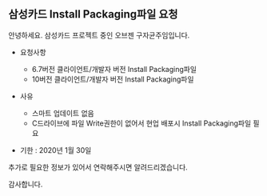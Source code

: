 ## 삼성카드 Install Packaging파일 요청
안녕하세요.
삼성카드 프로젝트 중인 오브젠 구자균주임입니다.

* 요청사항
  * 6.7버전 클라이언트/개발자 버전 Install Packaging파일
  * 10버전 클라이언트/개발자 버전 Install Packaging파일

* 사유
  * 스마트 업데이트 없음
  * C드라이브에 파일 Write권한이 없어서 현업 배포시 Install Packaging파일 필요
  
* 기한 : 2020년 1월 30일

추가로 필요한 정보가 있어서 연락해주시면 알려드리겠습니다.

감사합니다.
